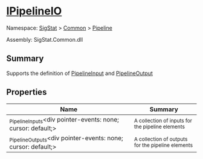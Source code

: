 # [IPipelineIO](./IPipelineIO.md)

Namespace: [SigStat]() > [Common](./../README.md) > [Pipeline](./README.md)

Assembly: SigStat.Common.dll

## Summary
Supports the definition of [PipelineInput](https://github.com/hargitomi97/sigstat/blob/master/docs/md/SigStat/Common/Pipeline/PipelineInput.md) and [PipelineOutput](https://github.com/hargitomi97/sigstat/blob/master/docs/md/SigStat/Common/Pipeline/PipelineOutput.md)

## Properties

| Name | Summary | 
| --- | --- | 
| <sub>PipelineInputs</sub><div pointer-events: none; cursor: default;><img width=200/></div>| <sub>A collection of inputs for the pipeline elements</sub>| <br>
| <sub>PipelineOutputs</sub><div pointer-events: none; cursor: default;><img width=200/></div>| <sub>A collection of outputs for the pipeline elements</sub>| <br>



